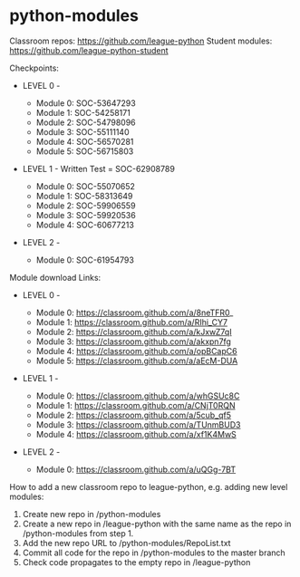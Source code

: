 # python-modules
Classroom repos: https://github.com/league-python
Student modules: https://github.com/league-python-student

Checkpoints:
- LEVEL 0 -
  - Module 0: SOC-53647293
  - Module 1: SOC-54258171
  - Module 2: SOC-54798096
  - Module 3: SOC-55111140
  - Module 4: SOC-56570281
  - Module 5: SOC-56715803

- LEVEL 1 - Written Test = SOC-62908789
  - Module 0: SOC-55070652
  - Module 1: SOC-58313649
  - Module 2: SOC-59906559
  - Module 3: SOC-59920536
  - Module 4: SOC-60677213

- LEVEL 2 -
  - Module 0: SOC-61954793

Module download Links:
- LEVEL 0 -
  - Module 0: https://classroom.github.com/a/8neTFR0_
  - Module 1: https://classroom.github.com/a/RIhi_CY7
  - Module 2: https://classroom.github.com/a/kJxwZ7qI
  - Module 3: https://classroom.github.com/a/akxpn7fg
  - Module 4: https://classroom.github.com/a/opBCapC6
  - Module 5: https://classroom.github.com/a/aEcM-DUA

- LEVEL 1 -
  - Module 0: https://classroom.github.com/a/whGSUc8C
  - Module 1: https://classroom.github.com/a/CNjT0RQN
  - Module 2: https://classroom.github.com/a/5cub_qf5
  - Module 3: https://classroom.github.com/a/TUnmBUD3
  - Module 4: https://classroom.github.com/a/xf1K4MwS

- LEVEL 2 -
  - Module 0: https://classroom.github.com/a/uQGg-7BT

How to add a new classroom repo to league-python, e.g. adding new level modules:
1. Create new repo in /python-modules
2. Create a new repo in /league-python with the same name as the repo in /python-modules from step 1.
3. Add the new repo URL to /python-modules/RepoList.txt
4. Commit all code for the repo in /python-modules to the master branch
5. Check code propagates to the empty repo in /league-python
